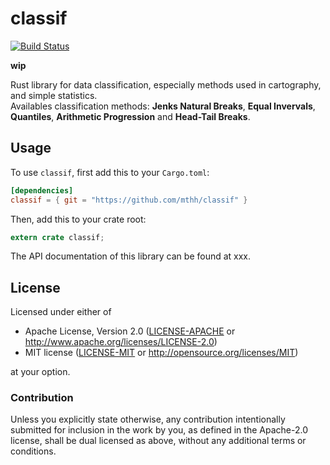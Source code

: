 # classif
[![Build Status](https://travis-ci.org/mthh/classif.svg?branch=master)](https://travis-ci.org/mthh/classif)

**wip**

Rust library for data classification, especially methods used in cartography, and simple statistics.  
Availables classification methods: **Jenks Natural Breaks**, **Equal Invervals**, **Quantiles**, **Arithmetic Progression** and **Head-Tail Breaks**.


## Usage

To use `classif`, first add this to your `Cargo.toml`:

```toml
[dependencies]
classif = { git = "https://github.com/mthh/classif" }
```

Then, add this to your crate root:

```rust
extern crate classif;
```

The API documentation of this library can be found at xxx.

## License

Licensed under either of

 * Apache License, Version 2.0 ([LICENSE-APACHE](LICENSE-APACHE) or http://www.apache.org/licenses/LICENSE-2.0)
 * MIT license ([LICENSE-MIT](LICENSE-MIT) or http://opensource.org/licenses/MIT)

at your option.

### Contribution

Unless you explicitly state otherwise, any contribution intentionally submitted
for inclusion in the work by you, as defined in the Apache-2.0 license, shall be dual licensed as above, without any
additional terms or conditions.
